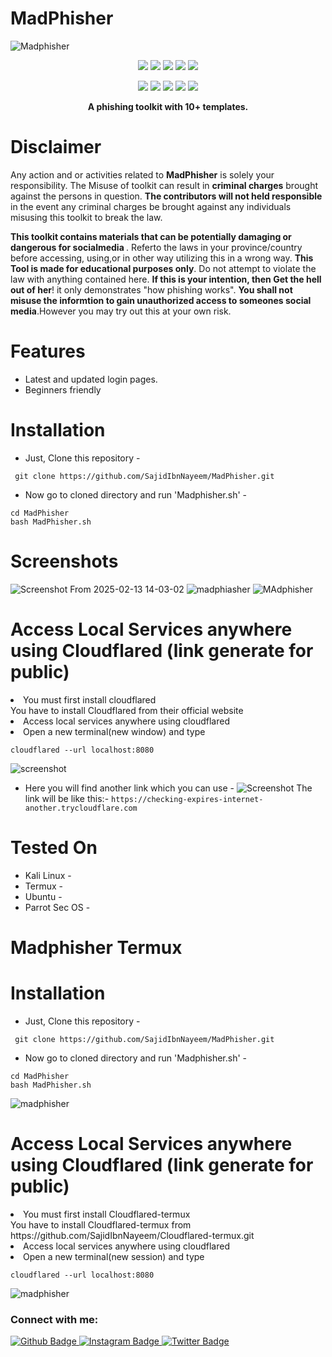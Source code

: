 # MadPhisher
![Madphisher](https://github.com/user-attachments/assets/626f68cc-4214-43c6-adbe-c74379865b32)

<p align="center">
  <img src="https://img.shields.io/badge/Version-1.2.4-green?style=for-the-badge">
  <img src="https://img.shields.io/github/license/SajidIbnNayeem/Madphisher?style=for-the-badge">
  <img src="https://img.shields.io/github/stars/SajidIbnNayeem/MadPhisher?style=for-the-badge">
  <img src="https://img.shields.io/github/issues/SajidIbnNayeem/MadPhisher?color=red&style=for-the-badge">
  <img src="https://img.shields.io/github/forks/SajidIbnNayeem/MadPhisher?color=teal&style=for-the-badge">
</p>
<p align="center">
  <img src="https://img.shields.io/badge/Author-SajidIbnNayeem-blue?style=flat-square">
  <img src="https://img.shields.io/badge/Open%20Source-Yes-darkgreen?style=flat-square">
  <img src="https://img.shields.io/badge/Maintained%3F-Yes-lightblue?style=flat-square">
  <img src="https://img.shields.io/badge/Written%20In-Bash-darkcyan?style=flat-square">
  <img src="https://hits.seeyoufarm.com/api/count/incr/badge.svg?url=https%3A%2F%2Fgithub.com%2Fhtr-tech%2Fzphisher&title=Visitors&edge_flat=false"/></a>
</p>

<p align="center"><b> A phishing toolkit with 10+ templates.</b></p>

# Disclaimer
<p>Any action and or activities related to <b>MadPhisher</b> is solely your responsibility. The Misuse of toolkit can result in <b>criminal charges</b> brought against the persons in question. <b>The contributors will not held responsible</b> in the event any criminal charges be brought against any individuals misusing this toolkit to break the law.</p>
<b>This toolkit contains materials that can be potentially damaging or dangerous for socialmedia </b>. Referto the laws in your province/country before accessing, using,or in other way utilizing this in a wrong way.
<b>This Tool is made for educational purposes only</b>. Do not attempt to violate the law with anything contained here. <b>If this is your intention, then Get the hell out of her</b>!
it only demonstrates "how phishing works". <b>You shall not misuse the informtion to gain unauthorized access to someones social media</b>.However you may try out this at your own risk.</i>

# Features 
- Latest and updated login pages.
- Beginners friendly

 # Installation
 - Just, Clone this repository -

 ```
  git clone https://github.com/SajidIbnNayeem/MadPhisher.git
 ```

- Now go to cloned directory and run 'Madphisher.sh' - 


```
cd MadPhisher
bash MadPhisher.sh
```
# Screenshots

![Screenshot From 2025-02-13 14-03-02](https://github.com/user-attachments/assets/146ecc8a-9410-4da0-bfed-5f90d944b33f)
![madphiasher](https://github.com/user-attachments/assets/dfa67585-8223-4d07-8a83-6235df1c2ae4)
![MAdphisher](https://github.com/user-attachments/assets/06d137a5-c164-4ad9-98bb-099f4b6d78c0)

# Access Local Services anywhere using Cloudflared (link generate for public)
<li> You must first install cloudflared</li>
  You have to install Cloudflared from their official website
<li> Access local services anywhere using cloudflared</li>
  
  <li> Open a new terminal(new window) and type</li>
  
  ```
  cloudflared --url localhost:8080
  ```
![screenshot](https://github.com/user-attachments/assets/96f2e07d-36a6-442e-a18f-cbba7b618b13)


- Here you will find another link which you can use - 
  ![Screenshot ](https://github.com/user-attachments/assets/44a5669d-ee00-4847-96eb-455593a2f007)
The link will be like this:- ```https://checking-expires-internet-another.trycloudflare.com```

# Tested On
- Kali Linux -
- Termux -
- Ubuntu -
- Parrot Sec OS -

# Madphisher Termux

 # Installation
 - Just, Clone this repository -

 ```
  git clone https://github.com/SajidIbnNayeem/MadPhisher.git
 ```

- Now go to cloned directory and run 'Madphisher.sh' - 


```
cd MadPhisher
bash MadPhisher.sh
```
![madphisher](https://github.com/user-attachments/assets/144af395-fe7e-4646-92ee-d85c4f9bcc75)


# Access Local Services anywhere using Cloudflared (link generate for public)
<li> You must first install Cloudflared-termux</li>
  You have to install Cloudflared-termux from 
  https://github.com/SajidIbnNayeem/Cloudflared-termux.git
<li> Access local services anywhere using cloudflared</li>
  
  <li> Open a new terminal(new session) and type</li>
  
  ```
  cloudflared --url localhost:8080
  ```
![madphisher](https://github.com/user-attachments/assets/ed357267-e6b6-437c-b49a-8a8f04c7ed8a)


### Connect with me:
<div id="badges">
  <a href="https://github.com/SajidIbnNayeem">
    <img src="https://img.shields.io/badge/Github-white?style=for-the-badge&logo=Github&logoColor=black" alt="Github Badge"/>
  </a>
  
   <a href="https://www.instagram.com/sajid_ibn_nayeem?igsh=MXdnNmttb292MnFuaQ==">
    <img src="https://img.shields.io/badge/Instagram-purple?style=for-the-badge&logo=instagram&logoColor=white" alt="Instagram Badge"/>
  </a>
   
   <a href="https://twitter.com/Sajid_nayeem_">
    <img src="https://img.shields.io/badge/Twitter-blue?style=for-the-badge&logo=twitter&logoColor=white" alt="Twitter Badge"/>
  </a>
</div>

